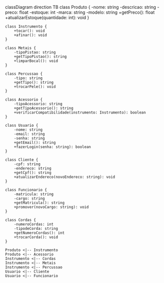 classDiagram
    direction TB
    class Produto {
        -nome: string
        -descricao: string
        -preco: float
        -estoque: int
        -marca: string
        -modelo: string
        +getPreco(): float
        +atualizarEstoque(quantidade: int): void
    }

    class Instrumento {
        +tocar(): void
        +afinar(): void
    }

    class Metais {
        -tipoPistao: string
        +getTipoPistao(): string
        +limparBocal(): void
    }

    class Percussao {
        -tipo: string
        +getTipo(): string
        +trocarPele(): void
    }

    class Acessorio {
        -tipoAcessorio: string
        +getTipoAcessorio(): string
        +verificarCompatibilidade(instrumento: Instrumento): boolean
    }

    class Usuario {
        -nome: string
        -email: string
        -senha: string
        +getEmail(): string
        +fazerLogin(senha: string): boolean
    }

    class Cliente {
        -cpf: string
        -endereco: string
        +getCpf(): string
        +atualizarEndereco(novoEndereco: string): void
    }

    class Funcionario {
        -matricula: string
        -cargo: string
        +getMatricula(): string
        +promover(novoCargo: string): void
    }

    class Cordas {
        -numeroCordas: int
        -tipodeCorda: string
        +getNumeroCordas(): int
        +trocarCorda(): void
    }

    Produto <|-- Instrumento
    Produto <|-- Acessorio
    Instrumento <|-- Cordas
    Instrumento <|-- Metais
    Instrumento <|-- Percussao
    Usuario <|-- Cliente
    Usuario <|-- Funcionario
